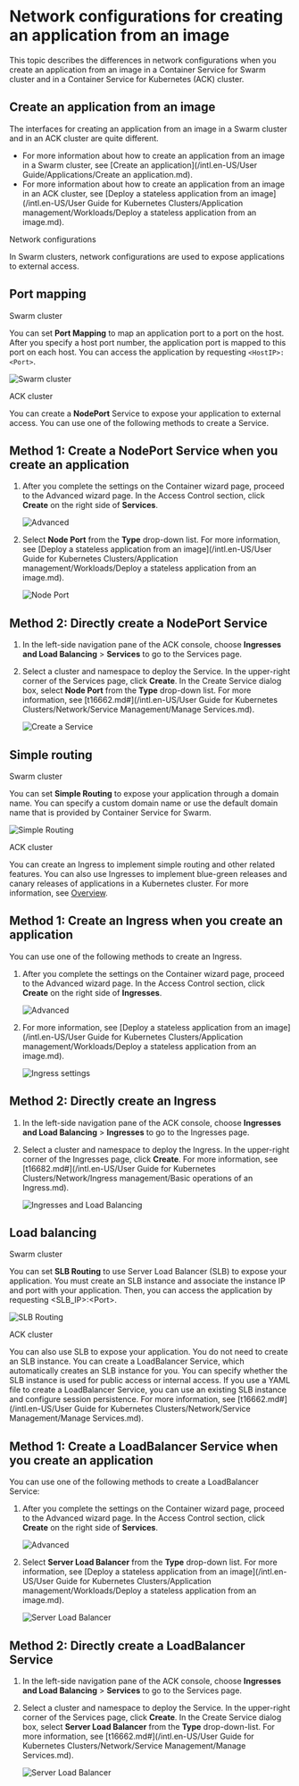 # Network configurations for creating an application from an image

This topic describes the differences in network configurations when you create an application from an image in a Container Service for Swarm cluster and in a Container Service for Kubernetes \(ACK\) cluster.

## Create an application from an image

The interfaces for creating an application from an image in a Swarm cluster and in an ACK cluster are quite different.

-   For more information about how to create an application from an image in a Swarm cluster, see [Create an application](/intl.en-US/User Guide/Applications/Create an application.md).
-   For more information about how to create an application from an image in an ACK cluster, see [Deploy a stateless application from an image](/intl.en-US/User Guide for Kubernetes Clusters/Application management/Workloads/Deploy a stateless application from an image.md).

Network configurations

In Swarm clusters, network configurations are used to expose applications to external access.

## Port mapping

Swarm cluster

You can set **Port Mapping** to map an application port to a port on the host. After you specify a host port number, the application port is mapped to this port on each host. You can access the application by requesting `<HostIP>:<Port>`.

![Swarm cluster](https://static-aliyun-doc.oss-accelerate.aliyuncs.com/assets/img/en-US/4546858951/p35343.png)

ACK cluster

You can create a **NodePort** Service to expose your application to external access. You can use one of the following methods to create a Service.

## Method 1: Create a NodePort Service when you create an application

1.  After you complete the settings on the Container wizard page, proceed to the Advanced wizard page. In the Access Control section, click **Create** on the right side of **Services**.

    ![Advanced](https://static-aliyun-doc.oss-accelerate.aliyuncs.com/assets/img/en-US/5546858951/p35379.png)

2.  Select **Node Port** from the **Type** drop-down list. For more information, see [Deploy a stateless application from an image](/intl.en-US/User Guide for Kubernetes Clusters/Application management/Workloads/Deploy a stateless application from an image.md).

    ![Node Port](https://static-aliyun-doc.oss-accelerate.aliyuncs.com/assets/img/en-US/4546858951/p35381.png)


## Method 2: Directly create a NodePort Service

1.  In the left-side navigation pane of the ACK console, choose **Ingresses and Load Balancing** \> **Services** to go to the Services page.

2.  Select a cluster and namespace to deploy the Service. In the upper-right corner of the Services page, click **Create**. In the Create Service dialog box, select **Node Port** from the **Type** drop-down list. For more information, see [t16662.md\#](/intl.en-US/User Guide for Kubernetes Clusters/Network/Service Management/Manage Services.md).

    ![Create a Service](https://static-aliyun-doc.oss-accelerate.aliyuncs.com/assets/img/en-US/4546858951/p35387.png)


## Simple routing

Swarm cluster

You can set **Simple Routing** to expose your application through a domain name. You can specify a custom domain name or use the default domain name that is provided by Container Service for Swarm.

![Simple Routing](https://static-aliyun-doc.oss-accelerate.aliyuncs.com/assets/img/en-US/4546858951/p35393.png)

ACK cluster

You can create an Ingress to implement simple routing and other related features. You can also use Ingresses to implement blue-green releases and canary releases of applications in a Kubernetes cluster. For more information, see [Overview]().

## Method 1: Create an Ingress when you create an application

You can use one of the following methods to create an Ingress.

1.  After you complete the settings on the Container wizard page, proceed to the Advanced wizard page. In the Access Control section, click **Create** on the right side of **Ingresses**.

    ![Advanced](https://static-aliyun-doc.oss-accelerate.aliyuncs.com/assets/img/en-US/4546858951/p35395.png)

2.  For more information, see [Deploy a stateless application from an image](/intl.en-US/User Guide for Kubernetes Clusters/Application management/Workloads/Deploy a stateless application from an image.md).

    ![Ingress settings](https://static-aliyun-doc.oss-accelerate.aliyuncs.com/assets/img/en-US/4546858951/p35397.png)


## Method 2: Directly create an Ingress

1.  In the left-side navigation pane of the ACK console, choose **Ingresses and Load Balancing** \> **Ingresses** to go to the Ingresses page.

2.  Select a cluster and namespace to deploy the Ingress. In the upper-right corner of the Ingresses page, click **Create**. For more information, see [t16682.md\#](/intl.en-US/User Guide for Kubernetes Clusters/Network/Ingress management/Basic operations of an Ingress.md).

    ![Ingresses and Load Balancing](https://static-aliyun-doc.oss-accelerate.aliyuncs.com/assets/img/en-US/4546858951/p35397.png)


## Load balancing

Swarm cluster

You can set **SLB Routing** to use Server Load Balancer \(SLB\) to expose your application. You must create an SLB instance and associate the instance IP and port with your application. Then, you can access the application by requesting <SLB\_IP\>:<Port\>.

![SLB Routing](https://static-aliyun-doc.oss-accelerate.aliyuncs.com/assets/img/en-US/4546858951/p35439.png)

ACK cluster

You can also use SLB to expose your application. You do not need to create an SLB instance. You can create a LoadBalancer Service, which automatically creates an SLB instance for you. You can specify whether the SLB instance is used for public access or internal access. If you use a YAML file to create a LoadBalancer Service, you can use an existing SLB instance and configure session persistence. For more information, see [t16662.md\#](/intl.en-US/User Guide for Kubernetes Clusters/Network/Service Management/Manage Services.md).

## Method 1: Create a LoadBalancer Service when you create an application

You can use one of the following methods to create a LoadBalancer Service:

1.  After you complete the settings on the Container wizard page, proceed to the Advanced wizard page. In the Access Control section, click **Create** on the right side of **Services**.

    ![Advanced](https://static-aliyun-doc.oss-accelerate.aliyuncs.com/assets/img/en-US/5546858951/p35379.png)

2.  Select **Server Load Balancer** from the **Type** drop-down list. For more information, see [Deploy a stateless application from an image](/intl.en-US/User Guide for Kubernetes Clusters/Application management/Workloads/Deploy a stateless application from an image.md).

    ![Server Load Balancer](https://static-aliyun-doc.oss-accelerate.aliyuncs.com/assets/img/en-US/5546858951/p35440.png)


## Method 2: Directly create a LoadBalancer Service

1.  In the left-side navigation pane of the ACK console, choose **Ingresses and Load Balancing** \> **Services** to go to the Services page.

2.  Select a cluster and namespace to deploy the Service. In the upper-right corner of the Services page, click **Create**. In the Create Service dialog box, select **Server Load Balancer** from the **Type** drop-down-list. For more information, see [t16662.md\#](/intl.en-US/User Guide for Kubernetes Clusters/Network/Service Management/Manage Services.md).

    ![Server Load Balancer](https://static-aliyun-doc.oss-accelerate.aliyuncs.com/assets/img/en-US/5546858951/p35441.png)


